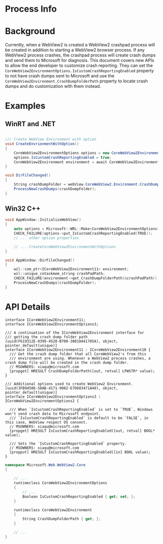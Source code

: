 Process Info
===

# Background
Currently, when a WebView2 is created a WebView2 crashpad process will be created in addition to starting a WebView2 browser process. If any WebView2 process crashes, the crashpad process will create crash dumps and send them to Microsoft for diagnosis. This document covers new APIs to allow the end developer to customize crash reporting. They can set the `CoreWebView2EnvironmentOptions.IsCustomCrashReportingEnabled` property to not have crash dumps sent to Microsoft and use the `CoreWebView2Environment.CrashDumpFolderPath` property to locate crash dumps and do customization with them instead.

# Examples
## WinRT and .NET   
```c#

/// Create WebView Environment with option
void CreateEnvrionmentWithOption()
{
    CoreWebView2EnvironmentOptions options = new CoreWebView2EnvironmentOptions();
    options.IsCustomCrashReportingEnabled = true;
    CoreWebView2Environment environment = await CoreWebView2Environment.CreateAsync(BrowserExecutableFolder, UserDataFolder, options);
}

void DirFileChanged()
{
    String crashDumpFolder = webView.CoreWebView2.Environment.CrashDumpFolderPath;
    ProcessNewCrashDumps(crashDumpFolder);
}

```
## Win32 C++
```cpp
void AppWindow::InitializeWebView()
{
    auto options = Microsoft::WRL::Make<CoreWebView2EnvironmentOptions>();
    CHECK_FAILURE(options->put_IsCustomCrashReportingEnabled(TRUE));
    // ... other option properties

    // ... CreateCoreWebView2EnvironmentWithOptions
}

void AppWindow::DirFileChanged()
{
    wil::com_ptr<ICoreWebView2Environment11> environment;
    wil::unique_cotaskmem_string crashPadPath;
    CHECK_FAILURE(environment->get_CrashDumpFolderPath(&crashPadPath));
    ProcessNewCrashDumps(crashDumpFolder);
}
```

# API Details
```
interface ICoreWebView2Environment11;
interface ICoreWebView2EnvironmentOptions3;

/// A continuation of the ICoreWebView2Environment interface for
/// getting the crash dump folder path
[uuid(F619312E-0399-4520-B700-30818441785A), object, pointer_default(unique)]
interface ICoreWebView2Environment11 : ICoreWebView2Environment10 {
  /// Get the crash dump folder that all CoreWebView2's from this
  /// environment are using. Whenever a WebView2 process crashes, a crash dump file will be created in the crash dump folder.
  // MSOWNERS: xiaqu@microsoft.com
  [propget] HRESULT CrashDumpFolderPath([out, retval] LPWSTR* value);
}

/// Additional options used to create WebView2 Environment.
[uuid(3FB94506-58AB-4171-9082-E7D683471A48), object, pointer_default(unique)]
interface ICoreWebView2EnvironmentOptions3 : ICoreWebView2EnvironmentOptions2 {

  /// When `IsCustomCrashReportingEnabled` is set to `TRUE`, Windows won't send crash data to Microsoft endpoint.
  /// `IsCustomCrashReportingEnabled` is default to be `FALSE`, in this case, WebView respect OS consent. 
  // MSOWNERS: xiaqu@microsoft.com
  [propget] HRESULT IsCustomCrashReportingEnabled([out, retval] BOOL* value);

  /// Sets the `IsCustomCrashReportingEnabled` property.
  // MSOWNERS: xiaqu@microsoft.com
  [propput] HRESULT IsCustomCrashReportingEnabled([in] BOOL value);
}
```

```c# (but really MIDL3)
namespace Microsoft.Web.WebView2.Core
{
    
    // ...
    runtimeclass CoreWebView2EnvironmentOptions
    {
        // ...
        Boolean IsCustomCrashReportingEnabled { get; set; };
    }

    runtimeclass CoreWebView2Environment
    {
        String CrashDumpFolderPath { get; };
    }

    // ...
}
```

